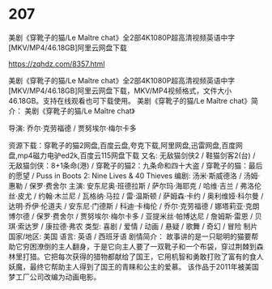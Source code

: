 # 207
美剧《穿靴子的猫/Le Maître chat》全2部4K1080P超高清视频英语中字[MKV/MP4/46.18GB]阿里云网盘下载

https://zqhdz.com/8357.html

美剧《穿靴子的猫/Le Maître chat》全2部4K1080P超高清视频英语中字[MKV/MP4/46.18GB]阿里云网盘下载，MKV/MP4视频格式，文件大小46.18GB。支持在线观看也可下载使用。
美剧《穿靴子的猫/Le Maître chat》简介：
美剧《穿靴子的猫/Le Maître chat》

导演: 乔尔·克劳福德 / 贾努埃尔·梅尔卡多

资源下载：穿靴子的猫2网盘,百度云盘,夸克下载,阿里网盘,迅雷网盘,百度网盘,mp4磁力电驴ed2k,百度云115网盘下载
又名: 无敌猫剑侠2 / 鞋猫剑客2(台) / 无敌猫剑侠：8+1条命(港) / 穿靴子的猫2：九条命和四十大盗 / 穿靴子的猫：最后的愿望 / Puss in Boots 2: Nine Lives & 40 Thieves
编剧: 汤米·斯威德洛 / 汤姆·惠勒 / 保罗·费舍尔
主演: 安东尼奥·班德拉斯 / 萨尔玛·海耶克 / 哈维·吉兰 / 弗洛伦丝·皮尤 / 约翰·木兰尼 / 瓦格纳·马拉 / 雷·温斯顿 / 萨姆森·卡约 / 奥利维娅·科尔曼 / 达明·乔伊·伦道夫 / 安东尼·门德斯 / 科迪·卡梅伦 / 乔尔·克劳福德 / 娜塔莉亚·克朗博尔德 / 保罗·费舍尔 / 贾努埃尔·梅尔卡多 / 亚提米丝·帕博达尼 / 詹姆斯·雷恩 / 贝琪·索达罗 / 康拉德·弗农
类型: 喜剧 / 爱情 / 动画 / 悬疑 / 歌舞 / 奇幻 / 冒险
制片国家/地区: 美国
语言: 英语 / 西班牙语
剧情简介：
故事讲的是一只聪明的猫要帮助它穷困潦倒的主人翻身，于是它向主人要了一双靴子和一个布袋，穿过荆棘到森林里打猎。它把每次获得的猎物都献给了国王，它用机智和勇敢打败了富有的食人妖魔，最终它帮助主人得到了国王的青睐和公主的爱慕。 该作品于2011年被美国梦工厂公司改编为动画电影。
